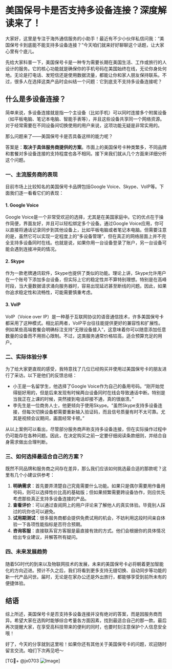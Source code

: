 # 美国保号卡是否支持多设备连接？深度解读来了！

大家好，这里是专注于海外通信服务的小助手！最近有不少小伙伴私信问我：“美国保号卡到底能不能支持多设备连接？”今天咱们就来好好聊聊这个话题，让大家心里有个底儿。

先给大家科普一下，美国保号卡是一种专为需要长期在美国生活、工作或旅行的人设计的服务。它的核心功能就是确保你的手机号码在美国始终在线，无论你身处何地。无论是打电话、发短信还是使用数据流量，都能让你和家人朋友保持联系。不过，很多人在选择这类产品时会纠结一个问题：它到底支不支持多设备连接呢？

## 什么是多设备连接？

简单来说，多设备连接就是指一个主设备（比如手机）可以同时连接多个附属设备（如平板电脑、笔记本电脑、智能手表等），并且这些设备共享同一个网络资源。对于经常需要在不同设备间切换使用的用户来说，这项功能无疑是非常实用的。

那么问题来了——美国保号卡是否具备这样的能力呢？

答案是：**取决于具体服务商提供的方案**。市面上的美国保号卡种类繁多，不同品牌和套餐对多设备连接的支持程度也各不相同。接下来我们就从几个方面来详细分析这个问题。

### 一、主流服务商的表现

目前市场上比较知名的美国保号卡品牌包括Google Voice、Skype、VoIP等。下面我们逐一看看它们的表现：

#### 1. Google Voice
Google Voice是一个非常受欢迎的选择，尤其是在美国家庭中。它的优点在于操作简便，界面友好，并且可以轻松绑定多个设备。通过Google Voice应用，你可以直接将通话记录同步到其他设备上，比如平板电脑或者笔记本电脑。但需要注意的是，虽然它可以实现一定程度上的“多设备管理”，但在真正的网络层面上并不完全支持多设备同时在线。也就是说，如果你用一台设备登录了账户，另一台设备可能会遇到连接冲突的情况。

#### 2. Skype
作为一款老牌通讯软件，Skype也提供了类似的功能。理论上讲，Skype允许用户在一个账号下添加多台设备，但实际上它的稳定性并不算特别理想。特别是在高峰时段，当大量数据请求涌向服务器时，容易出现延迟甚至断线的问题。因此，如果你追求稳定性和流畅性，可能需要慎重考虑。

#### 3. VoIP
VoIP（Voice over IP）是一种基于互联网协议的语音通信技术，许多美国保号卡都采用了这种模式。相比前两者，VoIP平台往往能提供更好的兼容性和扩展性。例如某些高端套餐会明确标注支持“无限设备接入”，这意味着你可以随意添加任意数量的设备而不用担心限制。不过，这类服务通常价格较高，适合预算充足的用户。

### 二、实际体验分享

为了给大家更直观的感受，我特意找了几位已经购买并使用过美国保号卡的朋友进行了采访。以下是他们的反馈总结：

- 小王是一名留学生，他选择了Google Voice作为自己的备用号码。“刚开始觉得挺好用的，但是后来发现有时候两台设备同时在线会导致通话中断。特别是当我正在上课的时候，突然接到电话却接不通，真的很崩溃。”
- 李先生是一位商务人士，他更倾向于使用Skype。“虽然Skype支持多设备连接，但每次切换设备都需要重新输入验证码，而且信号质量有时不太可靠。尤其是视频会议期间，画面经常卡顿。”

从以上案例可以看出，尽管部分服务商声称支持多设备连接，但在实际操作过程中仍可能存在各种问题。因此，在决定购买之前一定要仔细阅读条款细则，并结合自身需求做出合理判断。

### 三、如何选择最适合自己的方案？

既然不同品牌和服务商之间存在差异，那么我们应该如何挑选最合适的那款呢？这里有几个小建议供参考：

1. **明确需求**：首先要弄清楚自己究竟需要什么功能。如果只是偶尔需要用作备用号码，则可以选择性价比高的基础版；但如果频繁需要跨设备协作，则应优先考虑那些真正支持多设备连接的产品。
2. **查看评价**：可以通过查阅网上的用户评论来了解他人的真实体验。毕竟别人踩过的坑你也可以避免。
3. **试用期测试**：很多服务商都会提供免费试用的机会，不妨利用这段时间亲自体验一下各项性能指标是否符合预期。
4. **咨询客服**：直接联系官方客服是最直接有效的方式。他们会根据你的具体情况给出专业建议，并解答所有疑问。

### 四、未来发展趋势

随着5G时代的到来以及物联网技术的发展，未来的美国保号卡必将朝着更加智能化的方向迈进。预计不久之后，我们将看到更多支持无缝切换、自动同步等功能的新一代产品问世。届时，无论是在家办公还是外出旅行，都能够享受到前所未有的便捷体验。

## 结语

综上所述，美国保号卡是否支持多设备连接并没有绝对的答案，而是因服务商而异。希望大家在选购时能够综合考量各方面因素，找到最适合自己的那一款。最后再次提醒大家，在享受高科技带来的便利的同时，也要时刻注意保护个人信息安全哦！

好了，今天的分享就到这里啦！如果你还有其他关于美国保号卡的问题，欢迎随时留言交流。咱们下次再见吧～

[TG💪+ @jx0703 ![Image](https://github.com/user-attachments/assets/dbca1d08-cadb-493c-b0ec-ad6f7a83f270)]